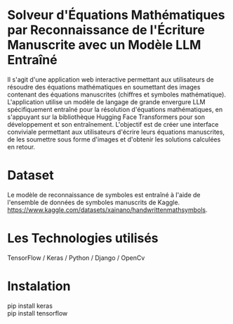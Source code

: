 # Solveur d'Équations Mathématiques par Reconnaissance de l'Écriture Manuscrite avec un Modèle LLM Entraîné
Il s'agit d'une application web interactive permettant aux utilisateurs de résoudre des équations mathématiques en soumettant des images contenant des équations manuscrites (chiffres et symboles mathématique). L'application utilise un modèle de langage de grande envergure LLM spécifiquement entraîné pour la résolution d'équations mathématiques, en s'appuyant sur la bibliothèque Hugging Face Transformers pour son développement et son entraînement. L'objectif est de créer une interface conviviale permettant aux utilisateurs d'écrire leurs équations manuscrites, de les soumettre sous forme d'images et d'obtenir les solutions calculées en retour.

# Dataset
Le modèle de reconnaissance de symboles est entraîné à l'aide de l'ensemble de données de symboles manuscrits de Kaggle.
https://www.kaggle.com/datasets/xainano/handwrittenmathsymbols.

# Les Technologies utilisés
   TensorFlow / Keras / Python / Django / OpenCv

# Instalation  
pip install keras                                                                                                                                                                                               
pip install tensorflow

